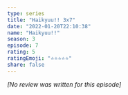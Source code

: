 ```yaml
---
type: series
title: "Haikyuu!! 3x7"
date: "2022-01-20T22:10:38"
name: "Haikyuu!!"
season: 3
episode: 7
rating: 5
ratingEmoji: "⭐️⭐️⭐️⭐️⭐️"
share: false
---
```


*[No review was written for this episode]*
